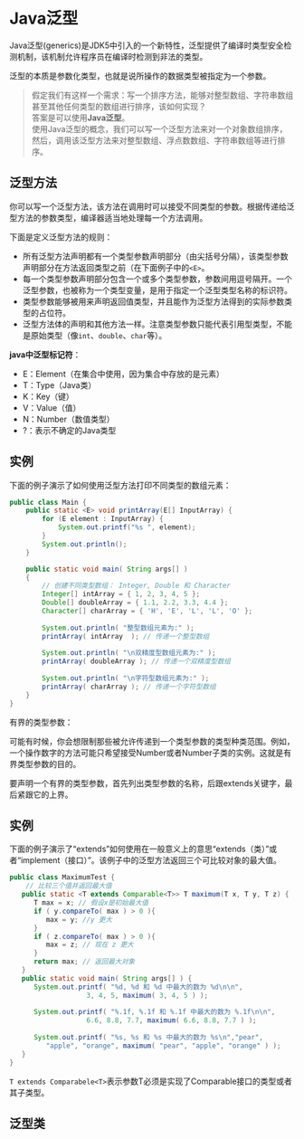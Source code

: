 # Java泛型

Java泛型(generics)是JDK5中引入的一个新特性，泛型提供了编译时类型安全检测机制，该机制允许程序员在编译时检测到非法的类型。

泛型的本质是参数化类型，也就是说所操作的数据类型被指定为一个参数。

> 假定我们有这样一个需求：写一个排序方法，能够对整型数组、字符串数组甚至其他任何类型的数组进行排序，该如何实现？\
> 答案是可以使用**Java泛型**。\
> 使用Java泛型的概念，我们可以写一个泛型方法来对一个对象数组排序，然后，调用该泛型方法来对整型数组、浮点数数组、字符串数组等进行排序。

## 泛型方法

你可以写一个泛型方法，该方法在调用时可以接受不同类型的参数。根据传递给泛型方法的参数类型，编译器适当地处理每一个方法调用。

下面是定义泛型方法的规则：

- 所有泛型方法声明都有一个类型参数声明部分（由尖括号分隔），该类型参数声明部分在方法返回类型之前（在下面例子中的`<E>`。
- 每一个类型参数声明部分包含一个或多个类型参数，参数间用逗号隔开。一个泛型参数，也被称为一个类型变量，是用于指定一个泛型类型名称的标识符。
- 类型参数能够被用来声明返回值类型，并且能作为泛型方法得到的实际参数类型的占位符。
- 泛型方法体的声明和其他方法一样。注意类型参数只能代表引用型类型，不能是原始类型（像`int`、`double`、`char`等）。

**java中泛型标记符**：

- E：Element（在集合中使用，因为集合中存放的是元素）
- T：Type（Java类）
- K：Key（键）
- V：Value（值）
- N：Number（数值类型）
- ?：表示不确定的Java类型

## 实例

下面的例子演示了如何使用泛型方法打印不同类型的数组元素：

```java
public class Main {
	public static <E> void printArray(E[] InputArray) {
        for (E element : InputArray) {
            System.out.printf("%s ", element);
        }
        System.out.println();
    }

    public static void main( String args[] )
    {
        // 创建不同类型数组： Integer, Double 和 Character
        Integer[] intArray = { 1, 2, 3, 4, 5 };
        Double[] doubleArray = { 1.1, 2.2, 3.3, 4.4 };
        Character[] charArray = { 'H', 'E', 'L', 'L', 'O' };
 
        System.out.println( "整型数组元素为:" );
        printArray( intArray  ); // 传递一个整型数组
 
        System.out.println( "\n双精度型数组元素为:" );
        printArray( doubleArray ); // 传递一个双精度型数组
 
        System.out.println( "\n字符型数组元素为:" );
        printArray( charArray ); // 传递一个字符型数组
    } 
}
```

有界的类型参数：

可能有时候，你会想限制那些被允许传递到一个类型参数的类型种类范围。例如，一个操作数字的方法可能只希望接受Number或者Number子类的实例。这就是有界类型参数的目的。

要声明一个有界的类型参数，首先列出类型参数的名称，后跟extends关键字，最后紧跟它的上界。

## 实例

下面的例子演示了“extends”如何使用在一般意义上的意思“extends（类）”或者“implement（接口）”。该例子中的泛型方法返回三个可比较对象的最大值。

```java
public class MaximumTest {
    // 比较三个值并返回最大值
   public static <T extends Comparable<T>> T maximum(T x, T y, T z) {                     
      T max = x; // 假设x是初始最大值
      if ( y.compareTo( max ) > 0 ){
         max = y; //y 更大
      }
      if ( z.compareTo( max ) > 0 ){
         max = z; // 现在 z 更大           
      }
      return max; // 返回最大对象
   }
   public static void main( String args[] ) {
      System.out.printf( "%d, %d 和 %d 中最大的数为 %d\n\n",
                   3, 4, 5, maximum( 3, 4, 5 ) );
 
      System.out.printf( "%.1f, %.1f 和 %.1f 中最大的数为 %.1f\n\n",
                   6.6, 8.8, 7.7, maximum( 6.6, 8.8, 7.7 ) );
 
      System.out.printf( "%s, %s 和 %s 中最大的数为 %s\n","pear",
         "apple", "orange", maximum( "pear", "apple", "orange" ) );
   }
}
```
`T extends Comparabele<T>`表示参数T必须是实现了Comparable接口的类型或者其子类型。
## 泛型类
